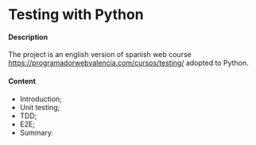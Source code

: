 # Testing with Python

#### Description
The project is an english version of spanish web course 
https://programadorwebvalencia.com/cursos/testing/ adopted to Python. <br>

#### Content
* Introduction;
* Unit testing;
* TDD;
* E2E;
* Summary.
